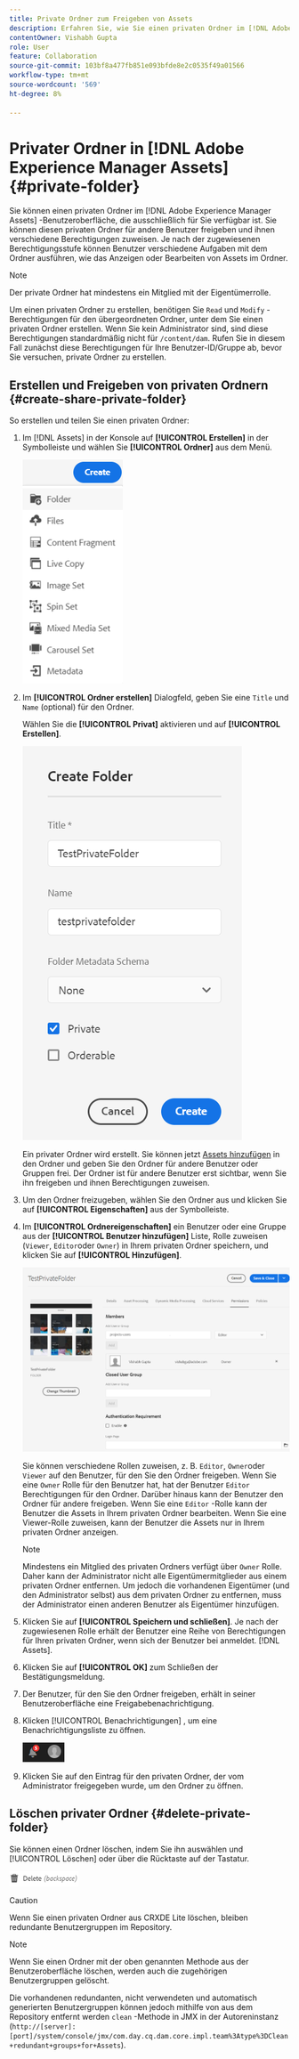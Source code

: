 ```yaml
---
title: Private Ordner zum Freigeben von Assets
description: Erfahren Sie, wie Sie einen privaten Ordner im [!DNL Adobe Experience Manager Assets] und teilen sie mit anderen Benutzern und weisen ihnen verschiedene Berechtigungen zu.
contentOwner: Vishabh Gupta
role: User
feature: Collaboration
source-git-commit: 103bf8a477fb851e093bfde8e2c0535f49a01566
workflow-type: tm+mt
source-wordcount: '569'
ht-degree: 8%

---
```


# Privater Ordner in [!DNL Adobe Experience Manager Assets] {#private-folder}

Sie können einen privaten Ordner im [!DNL Adobe Experience Manager Assets] -Benutzeroberfläche, die ausschließlich für Sie verfügbar ist. Sie können diesen privaten Ordner für andere Benutzer freigeben und ihnen verschiedene Berechtigungen zuweisen. Je nach der zugewiesenen Berechtigungsstufe können Benutzer verschiedene Aufgaben mit dem Ordner ausführen, wie das Anzeigen oder Bearbeiten von Assets im Ordner.

>[!NOTE]
>
>Der private Ordner hat mindestens ein Mitglied mit der Eigentümerrolle.
>
>Um einen privaten Ordner zu erstellen, benötigen Sie `Read` und `Modify` -Berechtigungen für den übergeordneten Ordner, unter dem Sie einen privaten Ordner erstellen. Wenn Sie kein Administrator sind, sind diese Berechtigungen standardmäßig nicht für `/content/dam`. Rufen Sie in diesem Fall zunächst diese Berechtigungen für Ihre Benutzer-ID/Gruppe ab, bevor Sie versuchen, private Ordner zu erstellen.

## Erstellen und Freigeben von privaten Ordnern  {#create-share-private-folder}

So erstellen und teilen Sie einen privaten Ordner:

1. Im [!DNL Assets] in der Konsole auf **[!UICONTROL Erstellen]** in der Symbolleiste und wählen Sie **[!UICONTROL Ordner]** aus dem Menü.

   ![Erstellen von Asset-Ordnern](assets/create-folder.png)

1. Im **[!UICONTROL Ordner erstellen]** Dialogfeld, geben Sie eine `Title` und `Name` (optional) für den Ordner.

   Wählen Sie die **[!UICONTROL Privat]** aktivieren und auf **[!UICONTROL Erstellen]**.

   ![chlimage_1-413](assets/create-private-folder.png)

   Ein privater Ordner wird erstellt. Sie können jetzt [Assets hinzufügen](add-assets.md#upload-assets) in den Ordner und geben Sie den Ordner für andere Benutzer oder Gruppen frei. Der Ordner ist für andere Benutzer erst sichtbar, wenn Sie ihn freigeben und ihnen Berechtigungen zuweisen.

1. Um den Ordner freizugeben, wählen Sie den Ordner aus und klicken Sie auf **[!UICONTROL Eigenschaften]** aus der Symbolleiste.

1. Im **[!UICONTROL Ordnereigenschaften]** ein Benutzer oder eine Gruppe aus der **[!UICONTROL Benutzer hinzufügen]** Liste, Rolle zuweisen (`Viewer`, `Editor`oder `Owner`) in Ihrem privaten Ordner speichern, und klicken Sie auf **[!UICONTROL Hinzufügen]**.

   ![assign-user-group](assets/assign-permissions-private-folder.png)

   Sie können verschiedene Rollen zuweisen, z. B. `Editor`, `Owner`oder `Viewer` auf den Benutzer, für den Sie den Ordner freigeben. Wenn Sie eine `Owner` Rolle für den Benutzer hat, hat der Benutzer `Editor` Berechtigungen für den Ordner. Darüber hinaus kann der Benutzer den Ordner für andere freigeben. Wenn Sie eine `Editor` -Rolle kann der Benutzer die Assets in Ihrem privaten Ordner bearbeiten. Wenn Sie eine Viewer-Rolle zuweisen, kann der Benutzer die Assets nur in Ihrem privaten Ordner anzeigen.

   >[!NOTE]
   >
   >Mindestens ein Mitglied des privaten Ordners verfügt über `Owner` Rolle. Daher kann der Administrator nicht alle Eigentümermitglieder aus einem privaten Ordner entfernen. Um jedoch die vorhandenen Eigentümer (und den Administrator selbst) aus dem privaten Ordner zu entfernen, muss der Administrator einen anderen Benutzer als Eigentümer hinzufügen.

1. Klicken Sie auf **[!UICONTROL Speichern und schließen]**. Je nach der zugewiesenen Rolle erhält der Benutzer eine Reihe von Berechtigungen für Ihren privaten Ordner, wenn sich der Benutzer bei anmeldet. [!DNL Assets].
1. Klicken Sie auf **[!UICONTROL OK]** zum Schließen der Bestätigungsmeldung.
1. Der Benutzer, für den Sie den Ordner freigeben, erhält in seiner Benutzeroberfläche eine Freigabebenachrichtigung.

1. Klicken [!UICONTROL Benachrichtigungen] , um eine Benachrichtigungsliste zu öffnen.

   ![Benachrichtigung](assets/notification-icon.png)

1. Klicken Sie auf den Eintrag für den privaten Ordner, der vom Administrator freigegeben wurde, um den Ordner zu öffnen.

## Löschen privater Ordner {#delete-private-folder}

Sie können einen Ordner löschen, indem Sie ihn auswählen und [!UICONTROL Löschen] oder über die Rücktaste auf der Tastatur.

![Löschoption im oberen Menü](assets/delete-option.png)

>[!CAUTION]
>
>Wenn Sie einen privaten Ordner aus CRXDE Lite löschen, bleiben redundante Benutzergruppen im Repository.

>[!NOTE]
>
>Wenn Sie einen Ordner mit der oben genannten Methode aus der Benutzeroberfläche löschen, werden auch die zugehörigen Benutzergruppen gelöscht.
>
>Die vorhandenen redundanten, nicht verwendeten und automatisch generierten Benutzergruppen können jedoch mithilfe von aus dem Repository entfernt werden `clean` -Methode in JMX in der Autoreninstanz (`http://[server]:[port]/system/console/jmx/com.day.cq.dam.core.impl.team%3Atype%3DClean+redundant+groups+for+Assets`).
